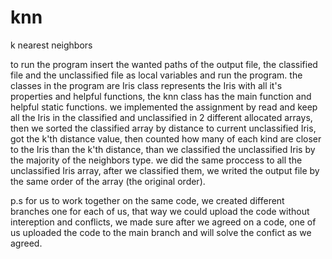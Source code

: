 # knn
k nearest neighbors

to run the program insert the wanted paths of the output file, the classified file
and the unclassified file as local variables and run the program.
the classes in the program are Iris class represents the Iris with all it's properties
and helpful functions, the knn class has the main function and helpful static functions.
we implemented the assignment by read and keep all the Iris in the classified and unclassified
in 2 different allocated arrays, then we sorted the classified array by distance
to current unclassified Iris, got the k'th distance value, then counted how many of
each kind are closer to the Iris than the k'th distance, than we classified the unclassified
Iris by the majority of the neighbors type. we did the same proccess to all the
unclassified Iris array, after we classified them, we writed the output file by the
same order of the array (the original order).

p.s for us to work together on the same code, we created different branches one for
each of us, that way we could upload the code without intereption and conflicts,
we made sure after we agreed on a code, one of us uploaded the code to the main
branch and will solve the confict as we agreed.
